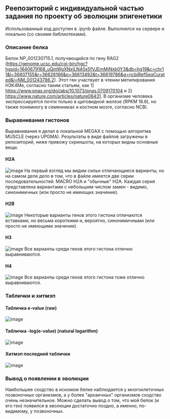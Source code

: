 ## Реепозиторий с индивидуальной частью задания по проекту об эволюции эпигенетики 
Использованный код доступен в .ipynb файле. Выполнялся на сервере и локально (со своими библиотеками).

### Описание белка
Белок NP_001230715.1, получающийся по гену RAG2 (https://genome.ucsc.edu/cgi-bin/hgc?hgsid=1640679168_uQmWgXNxlLN40x5fVJEmMjNxb0Y3&db=hg19&c=chr11&l=36607155&r=36626166&o=36613492&t=36619786&g=ncbiRefSeqCurated&i=NM_001243786.2). Этот ген участвует в чтении метилирования H3K4Me, согласно таким статьям, как 1) https://www.pnas.org/doi/abs/10.1073/pnas.0709170104 и 2) https://www.nature.com/articles/nature06431. В организме человека экспрессируется почти только в щитовидной железе (RPKM 16.6), но также понемногу в семенниках и костном мозге, согласно NCBI.

### Выравнивания гистонов
Выравнивания я делал в локальной MEGAX с помощью алгоритма MUSCLE (через UPGMA). Результаты в виде файлов загружены в репозиторий, ниже привожу скриншоты, на которых видны основные вещи.
#### H2A
![image](https://github.com/robibistspark/hse23_indiv_proj/assets/71763293/4756f783-466b-4289-91cf-9af139bd537d)
На первый взгляд мы видим сильн отличающиеся варианты, но на самом деле дело в том, что в файле имеется две серии последовательностей: MACRO H2A и "обычные" H2A. Каждая серия представлена вариантами с небольшим числом замен - видимо, синонимичных (или просто не имеющих значение).

#### H2B
![image](https://github.com/robibistspark/hse23_indiv_proj/assets/71763293/e89267d0-b52f-4838-abc4-097e883a94db)
Некоторые варианты генов этого гистона отличаются вставками, но весьма короткими и, вероятно, синонимичными (или просто не имеющими значение).

#### H3
![image](https://github.com/robibistspark/hse23_indiv_proj/assets/71763293/b41a49a7-e226-4779-8eca-0f8a3a63a3f2)
Все варианты среди генов этого гистона отлично выравниваются.

#### H4
![image](https://github.com/robibistspark/hse23_indiv_proj/assets/71763293/85859ce5-1dd6-4627-9a45-1981cfa78565)
Все варианты среди генов этого гистона тоже отлично выравниваются.

### Таблички и хитмэп
#### Табличка e-value (raw)
![image](https://github.com/robibistspark/hse23_indiv_proj/assets/71763293/f274846d-4a75-468d-bc52-7b3ce5593785)

#### Табличка -log(e-value) (natural logarithm)
![image](https://github.com/robibistspark/hse23_indiv_proj/assets/71763293/24ad5498-98a5-4787-9b15-1ce52f0e3fc8)

#### Хитмэп последней таблички
![image](https://github.com/robibistspark/hse23_indiv_proj/assets/71763293/bd9f0791-cdcd-474f-8668-6889c643cce2)

### Вывод о появлении в эволюции
Наибольшее сходство в искомом белке наблюдается у многоклеточных позвоночных организмов, а у более "архаичных" организмов сходство очень незначительное. Можно сделать вывод о том, что мой белок (и его ген) появился в эволюции достаточно поздно, а именно, по-видимому, у позвоночных.
